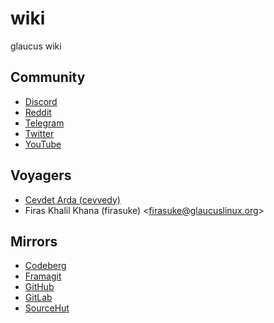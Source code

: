 # wiki
glaucus wiki

## Community
* [Discord](https://discord.gg/nDKNmNc)
* [Reddit](https://www.reddit.com/r/glaucus)
* [Telegram](https://t.me/glaucuslinux)
* [Twitter](https://twitter.com/glaucuslinux)
* [YouTube](https://www.youtube.com/@glaucuslinux)

## Voyagers
* [Cevdet Arda (cevvedy)](https://github.com/cevdetarda/)
* Firas Khalil Khana (firasuke) <[firasuke@glaucuslinux.org](
mailto:firasuke@glaucuslinux.org)>

## Mirrors
* [Codeberg](https://codeberg.org/glaucuslinux/wiki)
* [Framagit](https://framagit.org/glaucuslinux/wiki)
* [GitHub](https://github.com/glaucuslinux/wiki)
* [GitLab](https://gitlab.com/glaucuslinux/wiki)
* [SourceHut](https://git.sr.ht/~glaucuslinux/wiki)
